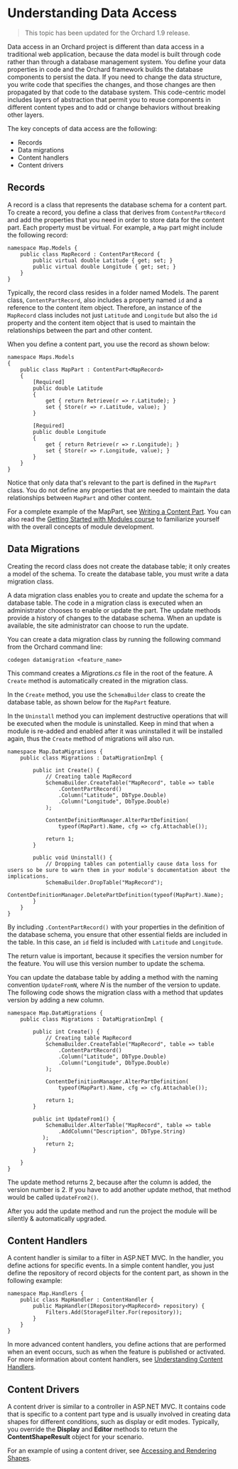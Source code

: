 Understanding Data Access
=========================
> This topic has been updated for the Orchard 1.9 release.

Data access in an Orchard project is different than data access in a traditional web application, because the data model is built through code rather than through a database management system. You define your data properties in code and the Orchard framework builds the database components to persist the data. If you need to change the data structure, you write code that specifies the changes, and those changes are then propagated by that code to the database system. This code-centric model includes layers of abstraction that permit you to reuse components in different content types and to add or change behaviors without breaking other layers.

The key concepts of data access are the following:

* Records
* Data migrations
* Content handlers
* Content drivers

## Records
A record is a class that represents the database schema for a content part. To create a record, you define a class that derives from `ContentPartRecord` and add the properties that you need in order to store data for the content part. Each property must be virtual. For example, a `Map` part might include the following record:

    
    namespace Map.Models {
        public class MapRecord : ContentPartRecord {
            public virtual double Latitude { get; set; }
            public virtual double Longitude { get; set; }
        }
    }


Typically, the record class resides in a folder named Models. The parent class, `ContentPartRecord`, also includes a property named `id` and a reference to the content item object. Therefore, an instance of the `MapRecord` class includes not just `Latitude` and `Longitude` but also the `id` property and the content item object that is used to maintain the relationships between the part and other content.

When you define a content part, you use the record as shown below:


    namespace Maps.Models
    {
        public class MapPart : ContentPart<MapRecord>
        {
            [Required]
            public double Latitude
            {
                get { return Retrieve(r => r.Latitude); }
                set { Store(r => r.Latitude, value); }
            }
    
            [Required]
            public double Longitude
            {
                get { return Retrieve(r => r.Longitude); }
                set { Store(r => r.Longitude, value); }
            }
        }
    }    

Notice that only data that's relevant to the part is defined in the `MapPart` class. You do not define any properties that are needed to maintain the data relationships between `MapPart` and other content.

For a complete example of the MapPart, see [Writing a Content Part](Writing-a-content-part). You can also read the [Getting Started with Modules course](Getting-Started-with-Modules) to familiarize yourself with the overall concepts of module development.

## Data Migrations
Creating the record class does not create the database table; it only creates a model of the schema. To create the database table, you must write a data migration class.

A data migration class enables you to create and update the schema for a database table. The code in a migration class is executed when an administrator chooses to enable or update the part. The update methods provide a history of changes to the database schema. When an update is available, the site administrator can choose to run the update.

You can create a data migration class by running the following command from the Orchard command line:

    
    codegen datamigration <feature_name>


This command creates a _Migrations.cs_ file in the root of the feature. A `Create` method is automatically created in the migration class.

In the `Create` method, you use the `SchemaBuilder` class to create the database table, as shown below for the `MapPart` feature.

In the `Uninstall` method you can implement destructive operations that will be executed when the module is uninstalled. Keep in mind that when a module is re-added and enabled after it was uninstalled it will be installed again, thus the `Create` method of migrations will also run.

    
    namespace Map.DataMigrations {
        public class Migrations : DataMigrationImpl {
    
            public int Create() {
                // Creating table MapRecord
    			SchemaBuilder.CreateTable("MapRecord", table => table
    				.ContentPartRecord()
    				.Column("Latitude", DbType.Double)
    				.Column("Longitude", DbType.Double)
    			);
    
                ContentDefinitionManager.AlterPartDefinition(
                    typeof(MapPart).Name, cfg => cfg.Attachable());
    
                return 1;
            }

	        public void Uninstall() {
				// Dropping tables can potentially cause data loss for users so be sure to warn them in your module's documentation about the implications.
				SchemaBuilder.DropTable("MapRecord");
	            ContentDefinitionManager.DeletePartDefinition(typeof(MapPart).Name);
	        }
        }
    }


By including `.ContentPartRecord()` with your properties in the definition of the database schema, you ensure that other essential fields are included in the table. In this case, an `id` field is included with `Latitude` and `Longitude`.

The return value is important, because it specifies the version number for the feature. You will use this version number to update the schema.

You can update the database table by adding a method with the naming convention `UpdateFromN`, where _N_ is the number of the version to update. The following code shows the migration class with a method that updates version by adding a new column.

    
    namespace Map.DataMigrations {
        public class Migrations : DataMigrationImpl {
    
            public int Create() {
                // Creating table MapRecord
    			SchemaBuilder.CreateTable("MapRecord", table => table
    				.ContentPartRecord()
    				.Column("Latitude", DbType.Double)
    				.Column("Longitude", DbType.Double)
    			);
    
                ContentDefinitionManager.AlterPartDefinition(
                    typeof(MapPart).Name, cfg => cfg.Attachable());
    
                return 1;
            }
            
            public int UpdateFrom1() {
                SchemaBuilder.AlterTable("MapRecord", table => table
                    .AddColumn("Description", DbType.String)
               );
                return 2;
            }
    
        }
    }


The update method returns 2, because after the column is added, the version number is 2. If you have to add another update method, that method would be called `UpdateFrom2()`.

After you add the update method and run the project the module will be silently & automatically upgraded.

## Content Handlers
A content handler is similar to a filter in ASP.NET MVC. In the handler, you define actions for specific events. In a simple content handler, you just define the repository of record objects for the content part, as shown in the following example:

    
    namespace Map.Handlers {
        public class MapHandler : ContentHandler {
            public MapHandler(IRepository<MapRecord> repository) {
                Filters.Add(StorageFilter.For(repository));
            }
        }
    }


In more advanced content handlers, you define actions that are performed when an event occurs, such as when the feature is published or activated. For more information about content handlers, see [Understanding Content Handlers](Understanding-content-handlers).

## Content Drivers
A content driver is similar to a controller in ASP.NET MVC. It contains code that is specific to a content part type and is usually involved in creating data shapes for different conditions, such as display or edit modes. Typically, you override the **Display** and **Editor** methods to return the **ContentShapeResult** object for your scenario.

For an example of using a content driver, see [Accessing and Rendering Shapes](Accessing-and-rendering-shapes).
